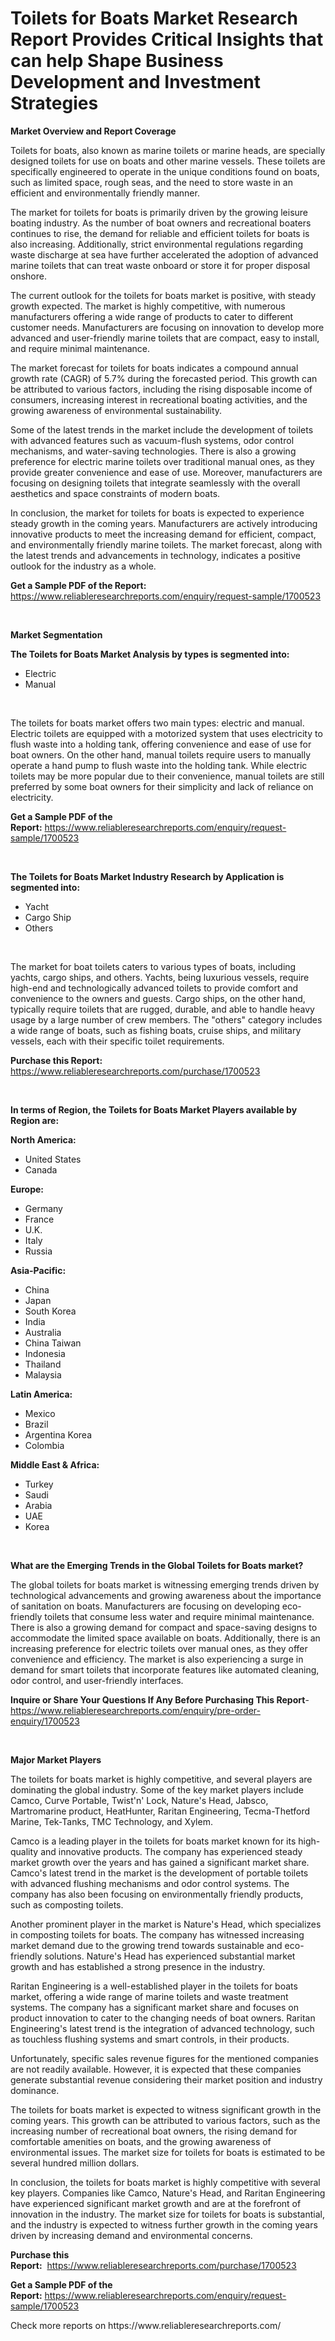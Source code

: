 <p><h1>Toilets for Boats Market Research Report Provides Critical Insights that can help Shape Business Development and Investment Strategies</h1></p><p><strong>Market Overview and Report Coverage</strong></p>
<p><p>Toilets for boats, also known as marine toilets or marine heads, are specially designed toilets for use on boats and other marine vessels. These toilets are specifically engineered to operate in the unique conditions found on boats, such as limited space, rough seas, and the need to store waste in an efficient and environmentally friendly manner.</p><p>The market for toilets for boats is primarily driven by the growing leisure boating industry. As the number of boat owners and recreational boaters continues to rise, the demand for reliable and efficient toilets for boats is also increasing. Additionally, strict environmental regulations regarding waste discharge at sea have further accelerated the adoption of advanced marine toilets that can treat waste onboard or store it for proper disposal onshore.</p><p>The current outlook for the toilets for boats market is positive, with steady growth expected. The market is highly competitive, with numerous manufacturers offering a wide range of products to cater to different customer needs. Manufacturers are focusing on innovation to develop more advanced and user-friendly marine toilets that are compact, easy to install, and require minimal maintenance. </p><p>The market forecast for toilets for boats indicates a compound annual growth rate (CAGR) of 5.7% during the forecasted period. This growth can be attributed to various factors, including the rising disposable income of consumers, increasing interest in recreational boating activities, and the growing awareness of environmental sustainability. </p><p>Some of the latest trends in the market include the development of toilets with advanced features such as vacuum-flush systems, odor control mechanisms, and water-saving technologies. There is also a growing preference for electric marine toilets over traditional manual ones, as they provide greater convenience and ease of use. Moreover, manufacturers are focusing on designing toilets that integrate seamlessly with the overall aesthetics and space constraints of modern boats.</p><p>In conclusion, the market for toilets for boats is expected to experience steady growth in the coming years. Manufacturers are actively introducing innovative products to meet the increasing demand for efficient, compact, and environmentally friendly marine toilets. The market forecast, along with the latest trends and advancements in technology, indicates a positive outlook for the industry as a whole.</p></p>
<p><strong>Get a Sample PDF of the Report:</strong> <a href="https://www.reliableresearchreports.com/enquiry/request-sample/1700523">https://www.reliableresearchreports.com/enquiry/request-sample/1700523</a></p>
<p>&nbsp;</p>
<p><strong>Market Segmentation</strong></p>
<p><strong>The Toilets for Boats Market Analysis by types is segmented into:</strong></p>
<p><ul><li>Electric</li><li>Manual</li></ul></p>
<p>&nbsp;</p>
<p><p>The toilets for boats market offers two main types: electric and manual. Electric toilets are equipped with a motorized system that uses electricity to flush waste into a holding tank, offering convenience and ease of use for boat owners. On the other hand, manual toilets require users to manually operate a hand pump to flush waste into the holding tank. While electric toilets may be more popular due to their convenience, manual toilets are still preferred by some boat owners for their simplicity and lack of reliance on electricity.</p></p>
<p><strong>Get a Sample PDF of the Report:</strong>&nbsp;<a href="https://www.reliableresearchreports.com/enquiry/request-sample/1700523">https://www.reliableresearchreports.com/enquiry/request-sample/1700523</a></p>
<p>&nbsp;</p>
<p><strong>The Toilets for Boats Market Industry Research by Application is segmented into:</strong></p>
<p><ul><li>Yacht</li><li>Cargo Ship</li><li>Others</li></ul></p>
<p>&nbsp;</p>
<p><p>The market for boat toilets caters to various types of boats, including yachts, cargo ships, and others. Yachts, being luxurious vessels, require high-end and technologically advanced toilets to provide comfort and convenience to the owners and guests. Cargo ships, on the other hand, typically require toilets that are rugged, durable, and able to handle heavy usage by a large number of crew members. The "others" category includes a wide range of boats, such as fishing boats, cruise ships, and military vessels, each with their specific toilet requirements.</p></p>
<p><strong>Purchase this Report:</strong>&nbsp; <a href="https://www.reliableresearchreports.com/purchase/1700523">https://www.reliableresearchreports.com/purchase/1700523</a></p>
<p>&nbsp;</p>
<p><strong>In terms of Region, the Toilets for Boats Market Players available by Region are:</strong></p>
<p>
    <p> <strong> North America: </strong>
        <ul>
            <li>United States</li>
            <li>Canada</li>
        </ul>
        </p> 
    <p> <strong> Europe: </strong>
        <ul>
            <li>Germany</li>
            <li>France</li>
            <li>U.K.</li>
            <li>Italy</li>
            <li>Russia</li>
        </ul>
        </p> 
    <p> <strong> Asia-Pacific: </strong>
        <ul>
            <li>China</li>
            <li>Japan</li>
            <li>South Korea</li>
            <li>India</li>
            <li>Australia</li>
            <li>China Taiwan</li>
            <li>Indonesia</li>
            <li>Thailand</li>
            <li>Malaysia</li>
        </ul>
        </p> 
    <p> <strong> Latin America: </strong>
        <ul>
            <li>Mexico</li>
            <li>Brazil</li>
            <li>Argentina Korea</li>
            <li>Colombia</li>
        </ul>
        </p> 
    <p> <strong> Middle East & Africa: </strong>
        <ul>
            <li>Turkey</li>
            <li>Saudi</li>
            <li>Arabia</li>
            <li>UAE</li>
            <li>Korea</li>
        </ul>
    </p>
    </p>
<p>&nbsp;</p>
<p><strong>What are the Emerging Trends in the Global Toilets for Boats market?</strong></p>
<p><p>The global toilets for boats market is witnessing emerging trends driven by technological advancements and growing awareness about the importance of sanitation on boats. Manufacturers are focusing on developing eco-friendly toilets that consume less water and require minimal maintenance. There is also a growing demand for compact and space-saving designs to accommodate the limited space available on boats. Additionally, there is an increasing preference for electric toilets over manual ones, as they offer convenience and efficiency. The market is also experiencing a surge in demand for smart toilets that incorporate features like automated cleaning, odor control, and user-friendly interfaces.</p></p>
<p><strong>Inquire or Share Your Questions If Any Before Purchasing This Report</strong>- <a href="https://www.reliableresearchreports.com/enquiry/pre-order-enquiry/1700523">https://www.reliableresearchreports.com/enquiry/pre-order-enquiry/1700523</a></p>
<p>&nbsp;</p>
<p><strong>Major Market Players</strong></p>
<p><p>The toilets for boats market is highly competitive, and several players are dominating the global industry. Some of the key market players include Camco, Curve Portable, Twist'n' Lock, Nature's Head, Jabsco, Martromarine product, HeatHunter, Raritan Engineering, Tecma-Thetford Marine, Tek-Tanks, TMC Technology, and Xylem. </p><p>Camco is a leading player in the toilets for boats market known for its high-quality and innovative products. The company has experienced steady market growth over the years and has gained a significant market share. Camco's latest trend in the market is the development of portable toilets with advanced flushing mechanisms and odor control systems. The company has also been focusing on environmentally friendly products, such as composting toilets.</p><p>Another prominent player in the market is Nature's Head, which specializes in composting toilets for boats. The company has witnessed increasing market demand due to the growing trend towards sustainable and eco-friendly solutions. Nature's Head has experienced substantial market growth and has established a strong presence in the industry.</p><p>Raritan Engineering is a well-established player in the toilets for boats market, offering a wide range of marine toilets and waste treatment systems. The company has a significant market share and focuses on product innovation to cater to the changing needs of boat owners. Raritan Engineering's latest trend is the integration of advanced technology, such as touchless flushing systems and smart controls, in their products.</p><p>Unfortunately, specific sales revenue figures for the mentioned companies are not readily available. However, it is expected that these companies generate substantial revenue considering their market position and industry dominance.</p><p>The toilets for boats market is expected to witness significant growth in the coming years. This growth can be attributed to various factors, such as the increasing number of recreational boat owners, the rising demand for comfortable amenities on boats, and the growing awareness of environmental issues. The market size for toilets for boats is estimated to be several hundred million dollars.</p><p>In conclusion, the toilets for boats market is highly competitive with several key players. Companies like Camco, Nature's Head, and Raritan Engineering have experienced significant market growth and are at the forefront of innovation in the industry. The market size for toilets for boats is substantial, and the industry is expected to witness further growth in the coming years driven by increasing demand and environmental concerns.</p></p>
<p><strong>Purchase this Report:</strong>&nbsp;&nbsp;<a href="https://www.reliableresearchreports.com/purchase/1700523">https://www.reliableresearchreports.com/purchase/1700523</a></p>
<p></p>
<p><strong>Get a Sample PDF of the Report:</strong>&nbsp;<a href="https://www.reliableresearchreports.com/enquiry/request-sample/1700523">https://www.reliableresearchreports.com/enquiry/request-sample/1700523</a></p>
<p>Check more reports on https://www.reliableresearchreports.com/</p>